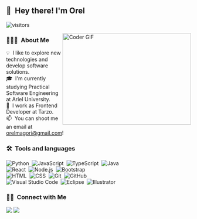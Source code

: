 
<!-- ![Aditya Vikram Singh Banner](https://raw.githubusercontent.com/AVS1508/AVS1508/master/assets/Aditya%20Vikram%20Singh%20Banner.jpg) -->

<!-- <img alt="Night Coding" src="./assets/Hand%20Wave.gif" width='40' align="left"/><h2>Hey there! I'm Orel</h2> -->
<!-- <img alt="Night Coding" src="https://raw.githubusercontent.com/AVS1508/AVS1508/master/assets/Night-Coding.gif" align="right"/> -->


## 👋 &nbsp;Hey there! I'm Orel
![visitors](https://visitor-badge.glitch.me/badge?page_id=OreMagori&left_color=green&right_color=red)

<img alt="Coder GIF" align="right" height=250 width=350 src="https://images.squarespace-cdn.com/content/v1/5769fc401b631bab1addb2ab/1541580611624-TE64QGKRJG8SWAIUS7NS/ke17ZwdGBToddI8pDm48kPoswlzjSVMM-SxOp7CV59BZw-zPPgdn4jUwVcJE1ZvWQUxwkmyExglNqGp0IvTJZamWLI2zvYWH8K3-s_4yszcp2ryTI0HqTOaaUohrI8PI6FXy8c9PWtBlqAVlUS5izpdcIXDZqDYvprRqZ29Pw0o/coding-freak.gif" />

### 👨🏻‍💻 &nbsp;About Me

💡 &nbsp;I like to explore new technologies and develop software solutions.\
🎓 &nbsp;I'm currently studying Practical Software Engineering at Ariel University.\
🌱 &nbsp;I work as Frontend Developer at Tarzo.\
📫 &nbsp;You can shoot me an email at orelmagori@gmail.com!
<!-- 📄 &nbsp;Please have a look at my [Résumé](https://www.adityavsingh.com/resume.html) for more details about me. I'm open to feedback and suggestions!
✍️ &nbsp;In my free time, I pursue Graphic Design and Blog Writing as hobbies/side hustles.\
💬 &nbsp;Feel free to reach out to me for pro bono consulting and volunteering, or just for some interesting discussion.\ -->


### 🛠 &nbsp;Tools and languages

![Python](https://img.shields.io/badge/-Python-05122A?style=flat&logo=python)&nbsp;
![JavaScript](https://img.shields.io/badge/-JavaScript-05122A?style=flat&logo=javascript)&nbsp;
![TypeScript](https://img.shields.io/badge/-TypeScript-05122A?style=flat&logo=typescript)&nbsp;
![Java](https://img.shields.io/badge/-Java-05122A?style=flat&logo=Java&logoColor=FFA518)\
![React](https://img.shields.io/badge/-React-05122A?style=flat&logo=react)&nbsp;
![Node.js](https://img.shields.io/badge/-Node.js-05122A?style=flat&logo=node.js)&nbsp;
![Bootstrap](https://img.shields.io/badge/-Bootstrap-05122A?style=flat&logo=bootstrap&logoColor=563D7C)\
![HTML](https://img.shields.io/badge/-HTML-05122A?style=flat&logo=HTML5)&nbsp;
![CSS](https://img.shields.io/badge/-CSS-05122A?style=flat&logo=CSS3&logoColor=1572B6)&nbsp;
![Git](https://img.shields.io/badge/-Git-05122A?style=flat&logo=git)&nbsp;
![GitHub](https://img.shields.io/badge/-GitHub-05122A?style=flat&logo=github)\
![Visual Studio Code](https://img.shields.io/badge/-Visual%20Studio%20Code-05122A?style=flat&logo=visual-studio-code&logoColor=007ACC)&nbsp;
![Eclipse](https://img.shields.io/badge/-Eclipse-05122A?style=flat&logo=eclipse-ide&logoColor=2C2255)&nbsp;
![Illustrator](https://img.shields.io/badge/-Illustrator-05122A?style=flat&logo=adobe-illustrator)&nbsp;
<!-- 
### ⚙️ &nbsp;GitHub Analytics

<p align="center">
<a href="https://github.com/AVS1508">
  <img height="180em" src="https://github-readme-stats-eight-theta.vercel.app/api?username=AVS1508&show_icons=true&theme=algolia&include_all_commits=true&count_private=true"/>
  <img height="180em" src="https://github-readme-stats-eight-theta.vercel.app/api/top-langs/?username=AVS1508&layout=compact&langs_count=8&theme=algolia"/>
</a>
</p> -->

### 🤝🏻 &nbsp;Connect with Me

<!-- <p align="center"> -->
<a href="https://linkedin.com/in/orel-magori"><img src="https://img.shields.io/badge/-Orel%20Magori%20Singh-0077B5?style=flat&logo=Linkedin&logoColor=white"/></a>
<a href="mailto:orelmagori@gmail.com"><img src="https://img.shields.io/badge/-orelmagori@gmail.com-D14836?style=flat&logo=Gmail&logoColor=white"/></a>
   
 

<!-- =================================================================== -->

<!-- 
<div align="center">

<h3> 📫 Contact Me:</h3>

[![Linkedin Badge](https://img.shields.io/badge/-OreMagori-blue?style=flat-square&logo=Linkedin&logoColor=white&link=https://www.linkedin.com/in/orel-magori)](https://www.linkedin.com/in/orel-magori)

![visitors](https://visitor-badge.glitch.me/badge?page_id=OreMagori&left_color=green&right_color=red)

📫 How to reach me: orelmagori@gmail.com

<!-- [![OrelMagori's GitHub stats-Dark](https://github-readme-stats.vercel.app/api?username=OrelMagori&show_icons=true&theme=radical#gh-dark-mode-only)](https://github.com/OrelMagori/github-readme-stats#gh-dark-mode-only)
[![OrelMagori's GitHub stats-Light](https://github-readme-stats.vercel.app/api?username=OrelMagori&show_icons=true&theme=default#gh-light-mode-only)](https://github.com/OrelMagori/github-readme-stats#gh-light-mode-only)


[![Top Langs](https://github-readme-stats.vercel.app/api/top-langs/?username=OrelMagori&&hide=jupyter%20notebook&layout=compact&theme=radical#gh-dark-mode-only)](https://github.com/OrelMagori/github-readme-stats#gh-dark-mode-only)
[![Top Langs](https://github-readme-stats.vercel.app/api/top-langs/?username=OrelMagori&&hide=jupyter%20notebook&layout=compact&theme=default#gh-light-mode-only)](https://github.com/OrelMagori/github-readme-stats#gh-light-mode-only)

   -->
</div>
<div align="center">
<!-- 
<h3 align="left">Tools and languages:</h3>
<p align="center">
<a href="https://www.java.com" target="Java"> <img src="https://github.com/devicons/devicon/blob/master/icons/java/java-original-wordmark.svg" title="Java" alt="Java" width="40" height="40"/>  </a>
<a href="https://www.python.org" target="Python"> <img src="https://github.com/devicons/devicon/blob/master/icons/python/python-original-wordmark.svg" alt="Python" width="40" height="40"/>  </a>
<a href="https://www.jetbrains.com/idea/" title="Intellij IDEA"> <img src="https://github.com/tomchen/stack-icons/blob/master/logos/intellij-idea.svg" alt="Intellij IDEA" width="40" height="40"/></a>  
<a href="https://www.jetbrains.com/pycharm/" target="PyCharm"> <img src="https://github.com/tomchen/stack-icons/blob/master/logos/pycharm.svg" alt="PyCharm" width="40" height="40"/></a>
 <a href="https://he.wikipedia.org/wiki/MySQL" target="MySQL"> <img src="https://github.com/devicons/devicon/blob/master/icons/mysql/mysql-original-wordmark.svg" title="MySQL"  alt="MySQL" width="40" height="40"/>  </a>
<img src="https://github.com/devicons/devicon/blob/master/icons/react/react-original-wordmark.svg" title="React" alt="React" width="40" height="40"/>
 <img src="https://github.com/devicons/devicon/blob/master/icons/nodejs/nodejs-original-wordmark.svg" title="NodeJS" alt="NodeJS" width="40" height="40"/>
 <img src="https://github.com/devicons/devicon/blob/master/icons/javascript/javascript-original.svg" title="JavaScript" alt="JavaScript" width="40" height="40"/>
<img src="https://github.com/devicons/devicon/blob/master/icons/mongodb/mongodb-original-wordmark.svg" alt="MongoDB" width="40" height="40"/>
<img src="https://github.com/devicons/devicon/blob/master/icons/spring/spring-original-wordmark.svg" alt="Spring" width="40" height="40"/>
<img src="https://github.com/devicons/devicon/blob/master/icons/typescript/typescript-original.svg" alt="TypeScript" width="40" height="40"/>
<img src="https://github.com/devicons/devicon/blob/master/icons/vscode/vscode-original-wordmark.svg" alt="VSCode" width="40" height="40"/>
 <a href="https://en.wikipedia.org/wiki/HTML5" target="html"> <img src="https://github.com/devicons/devicon/blob/master/icons/html5/html5-plain-wordmark.svg" alt="HTML" width="40" height="40"/>  </a>
 <img src="https://github.com/devicons/devicon/blob/master/icons/css3/css3-plain-wordmark.svg" alt="CSS" width="40" height="40"/>
</div> -->


